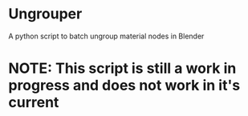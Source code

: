 # Ungrouper
A python script to batch ungroup material nodes in Blender

# NOTE: This script is still a work in progress and does not work in it's current
